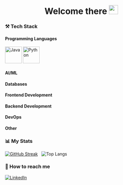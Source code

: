 <h1 align='center'>
  Welcome there  <img src="https://raw.githubusercontent.com/sidbelbase/sidbelbase/master/wave.gif" width="30px">
</h1>

### ⚒️ Tech Stack <img src="https://imgur.com/Fk2kHq2.gif" height="2" width="1000">


#### Programming Languages
<span>
  <img alt="Java" width="55px" src="https://cdn.jsdelivr.net/gh/devicons/devicon/icons/java/java-original-wordmark.svg"/>
  <img alt="Python" width="55px" src="https://cdn.jsdelivr.net/gh/devicons/devicon/icons/python/python-original-wordmark.svg" />
</span>
&nbsp

#### AI/ML

#### Databases

#### Frontend Development

#### Backend Development

#### DevOps

#### Other

### 📊 My Stats <img src="https://imgur.com/Fk2kHq2.gif" height="2" width="1000">

<div>
  <span align='left'>
    <a href="https://git.io/streak-stats"><img src="https://github-readme-streak-stats.herokuapp.com?user=123ssk321&theme=sunset-gradient&border_radius=5.5&mode=weekly" alt="GitHub Streak" /></a>
  </span>
  &nbsp
  <span align='right'>
    <a><img src="https://github-readme-stats.vercel.app/api/top-langs/?username=123ssk321&hide_progress=true&langs_count=6&hide=jupyter%20notebook,tex&theme=tokyonight&layout=compact" alt="Top Langs" /></a>
  </span>
</div>

### 🔗 How to reach me <img src="https://imgur.com/Fk2kHq2.gif" height="2" width="1000">
<a href="https://www.linkedin.com/in/sahil-kumar-ba2ab7234" target="_blank"><img alt="LinkedIn" src="https://img.shields.io/badge/linkedin-%230077B5.svg?&style=for-the-badge&logo=linkedin" /></a>
